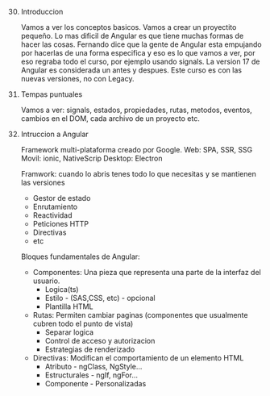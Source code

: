 30. Introduccion

    Vamos a ver los conceptos basicos. Vamos a crear un proyectito pequeño. Lo mas dificil de Angular es que tiene muchas formas de hacer las cosas. Fernando dice que la gente de Angular esta empujando por hacerlas de una forma especifica y eso es lo que vamos a ver, por eso regraba todo el curso, por ejemplo usando signals. La version 17 de Angular es considerada un antes y despues. Este curso es con las nuevas versiones, no con Legacy.
    
31. Tempas puntuales
    
    Vamos a ver: signals, estados, propiedades, rutas, metodos, eventos, cambios en el DOM, cada archivo de un proyecto etc.

32. Intruccion a Angular

    Framework multi-plataforma creado por Google.
    Web: SPA, SSR, SSG
    Movil: ionic, NativeScrip
    Desktop: Electron 

    Framwork: cuando lo abris tenes todo lo que necesitas y se mantienen las versiones
    -   Gestor de estado
    -   Enrutamiento
    -   Reactividad
    -   Peticiones HTTP
    -   Directivas
    -   etc

    Bloques fundamentales de Angular:
    -   Componentes: Una pieza que representa una parte de la interfaz del usuario.
        - Logica(ts)
        - Estilo - (SAS,CSS, etc) - opcional
        - Plantilla HTML
    -   Rutas: Permiten cambiar paginas (componentes que usualmente cubren todo el punto de vista)
        - Separar logica
        - Control de acceso y autorizacion
        - Estrategias de renderizado
    -   Directivas: Modifican el comportamiento de un elemento HTML
        - Atributo - ngClass, NgStyle...
        - Estructurales - ngIf, ngFor...
        - Componente - Personalizadas
